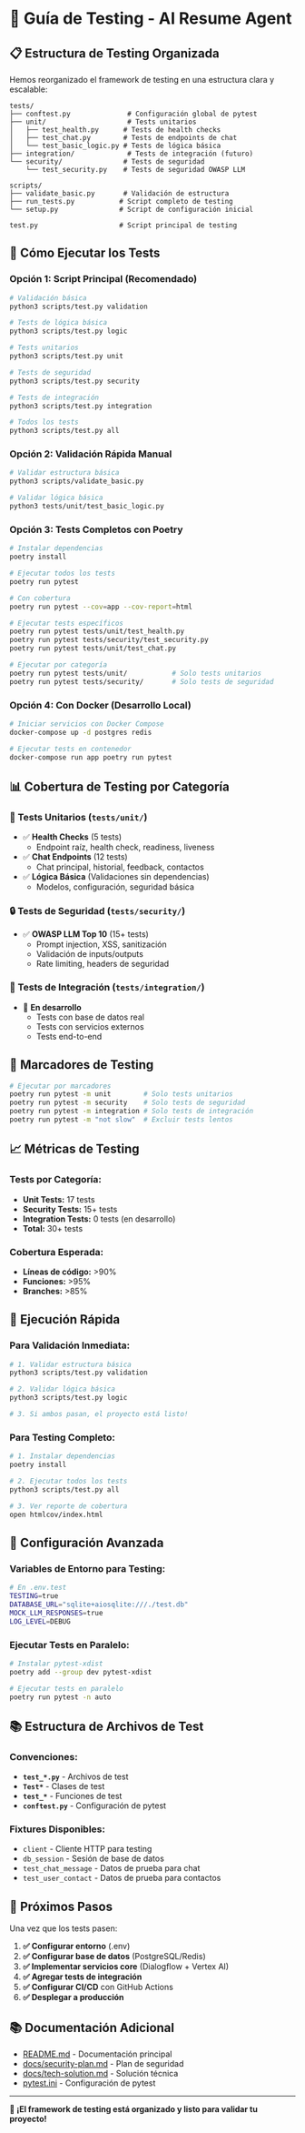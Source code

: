 # 🧪 Guía de Testing - AI Resume Agent

## 📋 Estructura de Testing Organizada

Hemos reorganizado el framework de testing en una estructura clara y escalable:

```
tests/
├── conftest.py              # Configuración global de pytest
├── unit/                    # Tests unitarios
│   ├── test_health.py      # Tests de health checks
│   ├── test_chat.py        # Tests de endpoints de chat
│   └── test_basic_logic.py # Tests de lógica básica
├── integration/             # Tests de integración (futuro)
└── security/               # Tests de seguridad
    └── test_security.py    # Tests de seguridad OWASP LLM

scripts/
├── validate_basic.py       # Validación de estructura
├── run_tests.py           # Script completo de testing
└── setup.py               # Script de configuración inicial

test.py                    # Script principal de testing
```

## 🎯 **Cómo Ejecutar los Tests**

### **Opción 1: Script Principal (Recomendado)**

```bash
# Validación básica
python3 scripts/test.py validation

# Tests de lógica básica
python3 scripts/test.py logic

# Tests unitarios
python3 scripts/test.py unit

# Tests de seguridad
python3 scripts/test.py security

# Tests de integración
python3 scripts/test.py integration

# Todos los tests
python3 scripts/test.py all
```

### **Opción 2: Validación Rápida Manual**

```bash
# Validar estructura básica
python3 scripts/validate_basic.py

# Validar lógica básica
python3 tests/unit/test_basic_logic.py
```

### **Opción 3: Tests Completos con Poetry**

```bash
# Instalar dependencias
poetry install

# Ejecutar todos los tests
poetry run pytest

# Con cobertura
poetry run pytest --cov=app --cov-report=html

# Ejecutar tests específicos
poetry run pytest tests/unit/test_health.py
poetry run pytest tests/security/test_security.py
poetry run pytest tests/unit/test_chat.py

# Ejecutar por categoría
poetry run pytest tests/unit/           # Solo tests unitarios
poetry run pytest tests/security/       # Solo tests de seguridad
```

### **Opción 4: Con Docker (Desarrollo Local)**

```bash
# Iniciar servicios con Docker Compose
docker-compose up -d postgres redis

# Ejecutar tests en contenedor
docker-compose run app poetry run pytest
```

## 📊 **Cobertura de Testing por Categoría**

### **🧪 Tests Unitarios (`tests/unit/`)**
- ✅ **Health Checks** (5 tests)
  - Endpoint raíz, health check, readiness, liveness
- ✅ **Chat Endpoints** (12 tests)
  - Chat principal, historial, feedback, contactos
- ✅ **Lógica Básica** (Validaciones sin dependencias)
  - Modelos, configuración, seguridad básica

### **🔒 Tests de Seguridad (`tests/security/`)**
- ✅ **OWASP LLM Top 10** (15+ tests)
  - Prompt injection, XSS, sanitización
  - Validación de inputs/outputs
  - Rate limiting, headers de seguridad

### **🔗 Tests de Integración (`tests/integration/`)**
- 🚧 **En desarrollo**
  - Tests con base de datos real
  - Tests con servicios externos
  - Tests end-to-end

## 🎯 **Marcadores de Testing**

```bash
# Ejecutar por marcadores
poetry run pytest -m unit        # Solo tests unitarios
poetry run pytest -m security    # Solo tests de seguridad
poetry run pytest -m integration # Solo tests de integración
poetry run pytest -m "not slow"  # Excluir tests lentos
```

## 📈 **Métricas de Testing**

### **Tests por Categoría:**
- **Unit Tests:** 17 tests
- **Security Tests:** 15+ tests
- **Integration Tests:** 0 tests (en desarrollo)
- **Total:** 30+ tests

### **Cobertura Esperada:**
- **Líneas de código:** >90%
- **Funciones:** >95%
- **Branches:** >85%

## 🚀 **Ejecución Rápida**

### **Para Validación Inmediata:**
```bash
# 1. Validar estructura básica
python3 scripts/test.py validation

# 2. Validar lógica básica
python3 scripts/test.py logic

# 3. Si ambos pasan, el proyecto está listo!
```

### **Para Testing Completo:**
```bash
# 1. Instalar dependencias
poetry install

# 2. Ejecutar todos los tests
python3 scripts/test.py all

# 3. Ver reporte de cobertura
open htmlcov/index.html
```

## 🔧 **Configuración Avanzada**

### **Variables de Entorno para Testing:**
```bash
# En .env.test
TESTING=true
DATABASE_URL="sqlite+aiosqlite:///./test.db"
MOCK_LLM_RESPONSES=true
LOG_LEVEL=DEBUG
```

### **Ejecutar Tests en Paralelo:**
```bash
# Instalar pytest-xdist
poetry add --group dev pytest-xdist

# Ejecutar tests en paralelo
poetry run pytest -n auto
```

## 📚 **Estructura de Archivos de Test**

### **Convenciones:**
- **`test_*.py`** - Archivos de test
- **`Test*`** - Clases de test
- **`test_*`** - Funciones de test
- **`conftest.py`** - Configuración de pytest

### **Fixtures Disponibles:**
- `client` - Cliente HTTP para testing
- `db_session` - Sesión de base de datos
- `test_chat_message` - Datos de prueba para chat
- `test_user_contact` - Datos de prueba para contactos

## 🎯 **Próximos Pasos**

Una vez que los tests pasen:

1. **✅ Configurar entorno** (.env)
2. **✅ Configurar base de datos** (PostgreSQL/Redis)
3. **✅ Implementar servicios core** (Dialogflow + Vertex AI)
4. **✅ Agregar tests de integración**
5. **✅ Configurar CI/CD** con GitHub Actions
6. **✅ Desplegar a producción**

## 📚 **Documentación Adicional**

- [README.md](README.md) - Documentación principal
- [docs/security-plan.md](docs/security-plan.md) - Plan de seguridad
- [docs/tech-solution.md](docs/tech-solution.md) - Solución técnica
- [pytest.ini](pytest.ini) - Configuración de pytest

---

**🎉 ¡El framework de testing está organizado y listo para validar tu proyecto!**